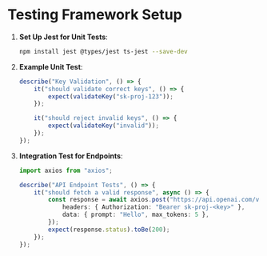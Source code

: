 # Testing Framework Setup

1. **Set Up Jest for Unit Tests**:
   ```bash
   npm install jest @types/jest ts-jest --save-dev
   ```

2. **Example Unit Test**:
   ```typescript
   describe("Key Validation", () => {
       it("should validate correct keys", () => {
           expect(validateKey("sk-proj-123"));
       });

       it("should reject invalid keys", () => {
           expect(validateKey("invalid"));
       });
   });
   ```

3. **Integration Test for Endpoints**:
   ```typescript
   import axios from "axios";

   describe("API Endpoint Tests", () => {
       it("should fetch a valid response", async () => {
           const response = await axios.post("https://api.openai.com/v1/completions", {
               headers: { Authorization: "Bearer sk-proj-<key>" },
               data: { prompt: "Hello", max_tokens: 5 },
           });
           expect(response.status).toBe(200);
       });
   });
   ```